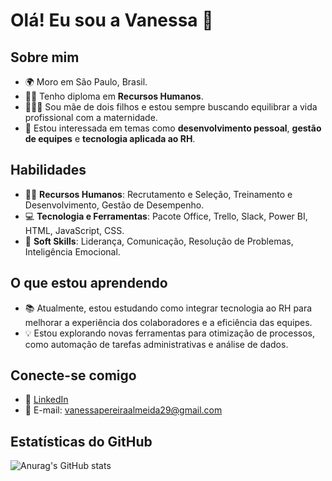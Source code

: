 # Olá! Eu sou a Vanessa 👋

## Sobre mim

- 🌍 Moro em São Paulo, Brasil.
- 👩‍💻 Tenho  diploma em **Recursos Humanos**.
- 👩‍👧‍👦 Sou mãe de dois filhos e estou sempre buscando equilibrar a vida profissional com a maternidade.
- 🎯 Estou interessada em temas como **desenvolvimento pessoal**, **gestão de equipes** e **tecnologia aplicada ao RH**.

## Habilidades

- 👨‍💼 **Recursos Humanos**: Recrutamento e Seleção, Treinamento e Desenvolvimento, Gestão de Desempenho.
- 💻 **Tecnologia e Ferramentas**: Pacote Office, Trello, Slack, Power BI, HTML, JavaScript, CSS.
- 🚀 **Soft Skills**: Liderança, Comunicação, Resolução de Problemas, Inteligência Emocional.

## O que estou aprendendo

- 📚 Atualmente, estou estudando como integrar tecnologia ao RH para melhorar a experiência dos colaboradores e a eficiência das equipes.
- 💡 Estou explorando novas ferramentas para otimização de processos, como automação de tarefas administrativas e análise de dados.

## Conecte-se comigo

- 💼 [LinkedIn](https://www.linkedin.com/in/vanessamisiti)
- 💌 E-mail: vanessapereiraalmeida29@gmail.com

## Estatísticas do GitHub

![Anurag's GitHub stats](https://github-readme-stats.vercel.app/api?username=seu-usuario&show_icons=true&theme=radical)
